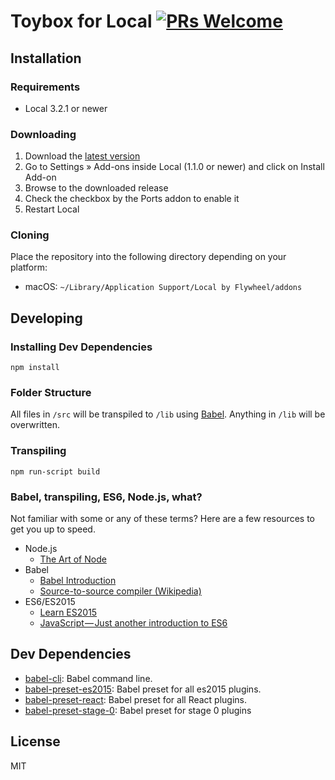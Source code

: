 # Toybox for Local [![PRs Welcome](https://img.shields.io/badge/PRs-welcome-brightgreen.svg)](https://github.com/getflywheel/local-addon-ports/pulls/)

## Installation

### Requirements

* Local 3.2.1 or newer

### Downloading

1. Download the [latest version](https://github.com/toyboxsystems/toybox-flywheel)
2. Go to Settings » Add-ons inside Local (1.1.0 or newer) and click on Install Add-on
3. Browse to the downloaded release
4. Check the checkbox by the Ports addon to enable it
5. Restart Local

### Cloning

Place the repository into the following directory depending on your platform:

- macOS: `~/Library/Application Support/Local by Flywheel/addons`

## Developing

### Installing Dev Dependencies
`npm install`

### Folder Structure
All files in `/src` will be transpiled to `/lib` using [Babel](https://github.com/babel/babel/). Anything in `/lib` will be overwritten.

### Transpiling
`npm run-script build`

### Babel, transpiling, ES6, Node.js, what?
Not familiar with some or any of these terms? Here are a few resources to get you up to speed.

- Node.js
  - [The Art of Node](https://github.com/maxogden/art-of-node#the-art-of-node)
- Babel
  - [Babel Introduction](https://github.com/thejameskyle/babel-handbook/blob/master/translations/en/user-handbook.md#toc-introduction)
  - [Source-to-source compiler (Wikipedia)](https://en.wikipedia.org/wiki/Source-to-source_compiler)
- ES6/ES2015
  - [Learn ES2015](https://babeljs.io/docs/learn-es2015/)
  - [JavaScript — Just another introduction to ES6](https://medium.com/sons-of-javascript/javascript-an-introduction-to-es6-1819d0d89a0f#.a11ayxe2p)

## Dev Dependencies

- [babel-cli](https://github.com/babel/babel/tree/master/packages): Babel command line.
- [babel-preset-es2015](https://github.com/babel/babel/tree/master/packages): Babel preset for all es2015 plugins.
- [babel-preset-react](https://github.com/babel/babel/tree/master/packages): Babel preset for all React plugins.
- [babel-preset-stage-0](https://github.com/babel/babel/tree/master/packages): Babel preset for stage 0 plugins


## License

MIT
